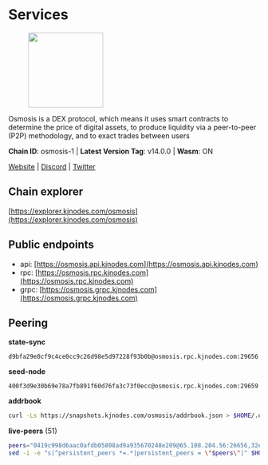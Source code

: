 # Services

<figure><img src="https://raw.githubusercontent.com/kj89/testnet_manuals/main/pingpub/logos/osmosis.png" width="150" alt=""><figcaption></figcaption></figure>

Osmosis is a DEX protocol, which means it uses smart contracts  to determine the price of digital assets, to produce liquidity  via a peer-to-peer (P2P) methodology, and to exact trades between users

**Chain ID**: osmosis-1 | **Latest Version Tag**: v14.0.0 | **Wasm**: ON

[Website](https://osmosis.zone) | [Discord](https://discord.gg/osmosis) | [Twitter](https://twitter.com/osmosiszone)




## Chain explorer
[https://explorer.kjnodes.com/osmosis](https://explorer.kjnodes.com/osmosis)

## Public endpoints

* api: [https://osmosis.api.kjnodes.com](https://osmosis.api.kjnodes.com)
* rpc: [https://osmosis.rpc.kjnodes.com](https://osmosis.rpc.kjnodes.com)
* grpc: [https://osmosis.grpc.kjnodes.com](https://osmosis.grpc.kjnodes.com)

## Peering

**state-sync**

```text
d9bfa29e0cf9c4ce0cc9c26d98e5d97228f93b0b@osmosis.rpc.kjnodes.com:29656
```

**seed-node**

```text
400f3d9e30b69e78a7fb891f60d76fa3c73f0ecc@osmosis.rpc.kjnodes.com:29659
```

**addrbook**
```bash
curl -Ls https://snapshots.kjnodes.com/osmosis/addrbook.json > $HOME/.osmosisd/config/addrbook.json
```

**live-peers** (51)
```bash
peers="0419c998d6aac0afdb05808ad9a935670248e209@65.108.204.56:26656,32e9d4a7413dd5393c8be004bee68dea683be839@65.21.227.95:2004,d87b23a8f9134744f2370b069531fcf62e7721c9@65.109.30.119:26656,9203fbde463bd66bb451da3de390c7d3515c2bf2@65.108.46.248:26656,42f42a4b3527b927d5002d45abd37f66ecdd4861@51.178.74.75:16656,31e7a8b8cc97e85472c609f9d220fdd9536d4f4d@94.130.220.54:26656,a2024229e2eed1650ba3a3ea9db67fa318dc232e@142.132.199.3:26656,60a2c89e7253502e93517a026f44a2431cc81230@220.85.113.39:26656,33cf290cc0cfec8c59e6af86f1a5579303d21087@138.68.14.64:26656,d9bfa29e0cf9c4ce0cc9c26d98e5d97228f93b0b@65.109.88.38:29656,8500a6a0a7f1a6afc66f5d8956214bfd44ebd30c@65.109.53.142:26856,2736d870197d443e463b4ff4b7b52f1cec920030@45.63.39.14:26656,fc590afe489a1b9ca8ff3f2fb396dbc20b1997a4@204.16.244.254:26656,d4e6a9d74abbf4676c8fd2d58d27fc24b59056b9@143.198.22.206:26656,4e38d3caa1554d7f46a2654fa9997554c13f61f2@95.216.96.61:26656,406f64a8d601e34d7311fd61ec87b0c7028bd230@138.201.23.39:46656,071ae914b06e14148a6286a0fa087c797336f043@34.105.246.121:26656,43785e5ffd8783393ea8094f77efcee5bdbcdce3@78.141.244.18:26656,724cef11bbe866269b3d67f7dd5ea539cc4096bf@198.244.164.186:26656,be930386104083882c7e491d60584e15c101c1da@178.128.156.131:26656,bfb67b2ae345955d6bc0991450120669c683386e@149.56.25.66:26656,f9a920a61ee994b12b77178dd5f1fc1ed39b7cd2@142.132.255.49:26656,4a837e3411b0281f00c07706cfea72d3ebc575f1@176.9.38.49:26656,1c02ae0be21e3b08d9beadf91c26aec4193d2659@135.181.22.238:26656,173751092c573b78d0dd40677dc7d7f5b546dcfd@94.130.207.9:26656,30e9432879d5b0976b88e52120dc12338e40fc33@65.108.108.176:26656,42745690b41f6a7515c4a87d88efda2e82b55b76@78.46.94.183:26656,f4b811759e55f665180545ad5e1b42573f660861@135.181.181.251:26656,20913e92e8b9ea2d80ad34edd9b52e97886cf616@54.37.30.181:26656,407267ac44b20a0a4258d0bbca1c9f657bf88d08@74.118.143.19:26656,e0fbdbdce6ec8797412751edd00fbaf114c42fad@34.220.226.204:26656,47e4075978458bfc382630b2a46aabbbbf7977b2@143.198.234.114:26656,a6283307952423c1751431c220d11ed36b61ed84@143.110.237.113:26656,c7fb97358712f447ca0689e814fe8c965a71b314@65.21.133.114:26656,fc2ad6fb9f20b4a637e244d92c35362bdb5d96af@100.26.145.135:26656,e613079d9b1c1c688963215a975cc9b29722f4fb@65.108.238.103:12556,d0d4b88110767c503baa8a618cfd7e284482f8dc@37.120.245.11:26656,f9bfc7f25f63bd7e392fbe5465126b311465cbce@65.108.78.186:26656,b37a3c92c039de2582edd120b16afa3f462ecf3e@23.88.69.22:27166,980b15331dece2aa8020c1800b9c00ddb273c872@138.201.32.103:30656,6b1dd134b30aeaeb2f21f33bd2cd0370a2275501@138.68.6.165:26656,31d2c86f7957e2db91297e54c3b0456ea06c2250@173.67.177.115:26656,2f4c0337b2522034a614a5cb2c61a891fe753c03@5.9.81.187:29656,9b1bfb99d9eb04af32510ed8e3eb83c59448662f@95.214.52.220:26656,e3cc05de734a9eb3da832cf0236f319a9a4063ba@95.216.101.39:26656,c9bf65acffea46ac8368cbe88f679519f7812f3b@18.142.38.209:26656,259ab883ee76f92e82f8f14d463aaaa09d857fb9@144.76.70.108:9010,569aac51b04607a18696c63035586816dec85511@157.90.213.235:26656,dc230c6475bdbf3ab64058a37a8de2261b6396eb@74.96.207.58:26822,77900931e443efd95c7feeb86a13968321f24d9b@194.163.161.146:24650,94e69330d6f4cfe221cdd2ce49ee141e53e5f200@23.106.120.6:26656"
sed -i -e "s|^persistent_peers *=.*|persistent_peers = \"$peers\"|" $HOME/.osmosisd/config/config.toml
```
